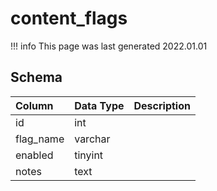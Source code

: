 # content_flags

!!! info
	This page was last generated 2022.01.01

## Schema

| Column | Data Type | Description |
| :--- | :--- | :--- |
| id | int |  |
| flag_name | varchar |  |
| enabled | tinyint |  |
| notes | text |  |

